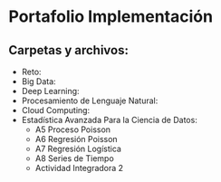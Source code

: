 # Portafolio Implementación

## Carpetas y archivos:
- Reto:
- Big Data:
- Deep Learning:
- Procesamiento de Lenguaje Natural:
- Cloud Computing:
- Estadística Avanzada Para la Ciencia de Datos:
  - A5 Proceso Poisson
  - A6 Regresión Poisson
  - A7 Regresión Logística
  - A8 Series de Tiempo
  - Actividad Integradora 2

